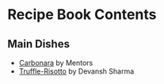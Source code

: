 # Recipe Book Contents

## Main Dishes
- [Carbonara](./recipes/mentor-classic-carbonara.md) by Mentors
- [Truffle-Risotto](./recipes/devansh-truffle-risotto.md) by Devansh Sharma